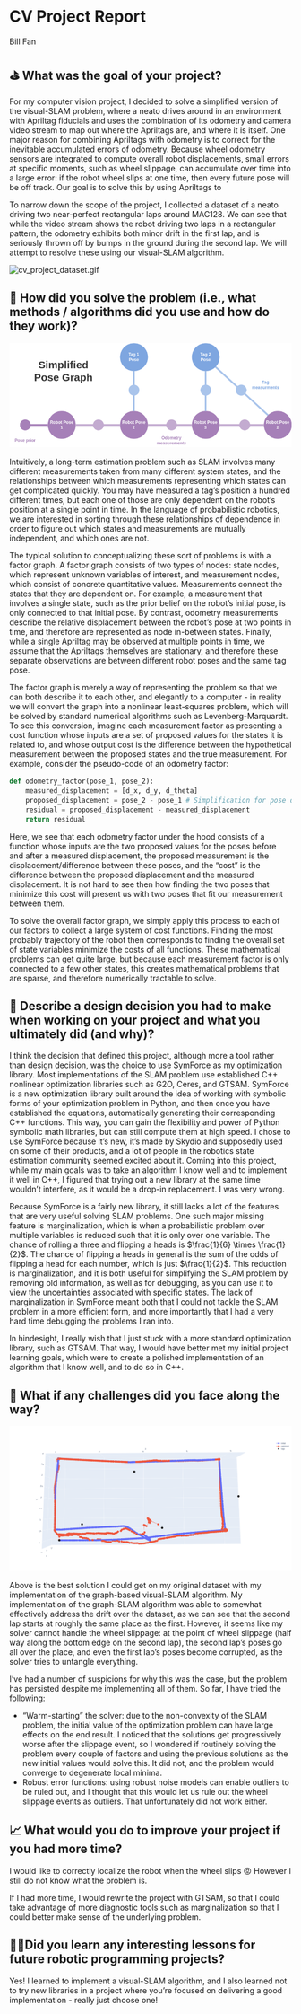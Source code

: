# CV Project Report

Bill Fan

## ⛳ What was the goal of your project?

For my computer vision project, I decided to solve a simplified version of the visual-SLAM problem, where a neato drives around in an environment with Apriltag fiducials and uses the combination of its odometry and camera video stream to map out where the Apriltags are, and where it is itself. One major reason for combining Apriltags with odometry is to correct for the inevitable accumulated errors of odometry. Because wheel odometry sensors are integrated to compute overall robot displacements, small errors at specific moments, such as wheel slippage, can accumulate over time into a large error: if the robot wheel slips at one time, then every future pose will be off track. Our goal is to solve this by using Apriltags to 

To narrow down the scope of the project, I collected a dataset of a neato driving two near-perfect rectangular laps around MAC128. We can see that while the video stream shows the robot driving two laps in a rectangular pattern, the odometry exhibits both minor drift in the first lap, and is seriously thrown off by bumps in the ground during the second lap. We will attempt to resolve these using our visual-SLAM algorithm.

![cv_project_dataset.gif](media/cv_project_dataset.gif)

## 🏁 How did you solve the problem (i.e., what methods / algorithms did you use and how do they work)?

![vlsam_diagram.drawio (1).png](media/vlsam_diagram.drawio_(1).png)

Intuitively, a long-term estimation problem such as SLAM involves many different measurements taken from many different system states, and the relationships between which measurements representing which states can get complicated quickly. You may have measured a tag’s position a hundred different times, but each one of those are only dependent on the robot’s position at a single point in time. In the language of probabilistic robotics, we are interested in sorting through these relationships of dependence in order to figure out which states and measurements are mutually independent, and which ones are not. 

The typical solution to conceptualizing these sort of problems is with a factor graph. A factor graph consists of two types of nodes: state nodes, which represent unknown variables of interest, and measurement nodes, which consist of concrete quantitative values. Measurements connect the states that they are dependent on. For example, a measurement that involves a single state, such as the prior belief on the robot’s initial pose, is only connected to that initial pose. By contrast, odometry measurements describe the relative displacement between the robot’s pose at two points in time, and therefore are represented as node in-between states. Finally, while a single Apriltag may be observed at multiple points in time, we assume that the Apriltags themselves are stationary, and therefore these separate observations are between different robot poses and the same tag pose.

The factor graph is merely a way of representing the problem so that we can both describe it to each other, and elegantly to a computer - in reality we will convert the graph into a nonlinear least-squares problem, which will be solved by standard numerical algorithms such as Levenberg-Marquardt. To see this conversion, imagine each measurement factor as presenting a cost function whose inputs are a set of proposed values for the states it is related to, and whose output cost is the difference between the hypothetical measurement between the proposed states and the true measurement. For example, consider the pseudo-code of an odometry factor:

```python
def odometry_factor(pose_1, pose_2):
	measured_displacement = [d_x, d_y, d_theta]
	proposed_displacement = pose_2 - pose_1 # Simplification for pose difference
	residual = proposed_displacement - measured_displacement
	return residual
```

Here, we see that each odometry factor under the hood consists of a function whose inputs are the two proposed values for the poses before and after a measured displacement, the proposed measurement is the displacement/difference between these poses, and the “cost” is the difference between the proposed displacement and the measured displacement. It is not hard to see then how finding the two poses that minimize this cost will present us with two poses that fit our measurement between them.

To solve the overall factor graph, we simply apply this process to each of our factors to collect a large system of cost functions. Finding the most probably trajectory of the robot then corresponds to finding the overall set of state variables minimize the costs of all functions. These mathematical problems can get quite large, but because each measurement factor is only connected to a few other states, this creates mathematical problems that are sparse, and therefore numerically tractable to solve.

## 🤔 Describe a design decision you had to make when working on your project and what you ultimately did (and why)?

I think the decision that defined this project, although more a tool rather than design decision, was the choice to use SymForce as my optimization library. Most implementations of the SLAM problem use established C++ nonlinear optimization libraries such as G2O, Ceres, and GTSAM. SymForce is a new optimization library built around the idea of working with symbolic forms of your optimization problem in Python, and then once you have established the equations, automatically generating their corresponding C++ functions. This way, you can gain the flexibility and power of Python symbolic math libraries, but can still compute them at high speed. I chose to use SymForce because it’s new, it’s made by Skydio and supposedly used on some of their products, and a lot of people in the robotics state estimation community seemed excited about it. Coming into this project, while my main goals was to take an algorithm I know well and to implement it well in C++, I figured that trying out a new library at the same time wouldn’t interfere, as it would be a drop-in replacement. I was very wrong.

Because SymForce is a fairly new library, it still lacks a lot of the features that are very useful solving SLAM problems. One such major missing feature is marginalization, which is when a probabilistic problem over multiple variables is reduced such that it is only over one variable. The chance of rolling a three and flipping a heads is $\frac{1}{6} \times \frac{1}{2}$. The chance of flipping a heads in general is the sum of the odds of flipping a head for each number, which is just $\frac{1}{2}$. This reduction is marginalization, and it is both useful for simplifying the SLAM problem by removing old information, as well as for debugging, as you can use it to view the uncertainties associated with specific states. The lack of marginalization in SymForce meant both that I could not tackle the SLAM problem in a more efficient form, and more importantly that I had a very hard time debugging the problems I ran into.

In hindesight, I really wish that I just stuck with a more standard optimization library, such as GTSAM. That way, I would have better met my initial project learning goals, which were to create a polished implementation of an algorithm that I know well, and to do so in C++. 

## 🚵 What if any challenges did you face along the way?

![slam_soln.png](media/slam_soln.png)

Above is the best solution I could get on my original dataset with my implementation of the graph-based visual-SLAM algorithm. My implementation of the graph-SLAM algorithm was able to somewhat effectively address the drift over the dataset, as we can see that the second lap starts at roughly the same place as the first. However, it seems like my solver cannot handle the wheel slippage: at the point of wheel slippage (half way along the bottom edge on the second lap), the second lap’s poses go all over the place, and even the first lap’s poses become corrupted, as the solver tries to untangle everything.

I’ve had a number of suspicions for why this was the case, but the problem has persisted despite me implementing all of them. So far, I have tried the following:

- “Warm-starting” the solver: due to the non-convexity of the SLAM problem, the initial value of the optimization problem can have large effects on the end result. I noticed that the solutions get progressively worse after the slippage event, so I wondered if routinely solving the problem every couple of factors and using the previous solutions as the new initial values would solve this. It did not, and the problem would converge to degenerate local minima.
- Robust error functions: using robust noise models can enable outliers to be ruled out, and I thought that this would let us rule out the wheel slippage events as outliers. That unfortunately did not work either.

## 📈 What would you do to improve your project if you had more time?

I would like to correctly localize the robot when the wheel slips 😡 However I still do not know what the problem is. 

If I had more time, I would rewrite the project with GTSAM, so that I could take advantage of more diagnostic tools such as marginalization so that I could better make sense of the underlying problem. 

## 🧑‍🎓Did you learn any interesting lessons for future robotic programming projects?

Yes! I learned to implement a visual-SLAM algorithm, and I also learned not to try new libraries in a project where you’re focused on delivering a good implementation - really just choose one!